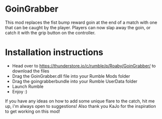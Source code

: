 # GoinGrabber

This mod replaces the fist bump reward goin at the end of a match with one that can be caught by the player. Players can now slap away the goin, or catch it with the grip button on the controller.

# Installation instructions
- Head over to https://thunderstore.io/c/rumble/p/Roaby/GoinGrabber/ to download the files
- Drag the GoinGrabber.dll file into your Rumble Mods folder
- Drag the goingrabberbundle into your Rumble UserData folder
- Launch Rumble
- Enjoy :)


If you have any ideas on how to add some unique flare to the catch, hit me up, i'm always open to suggestions! Also thank you KaJo for the inspiration to get working on this mod!

